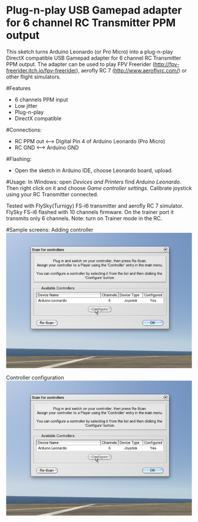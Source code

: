 # Plug-n-play USB Gamepad adapter for 6 channel RC Transmitter PPM output
 This sketch turns Arduino Leonardo (or Pro Micro) into a plug-n-play DirectX compatible
 USB Gamepad adapter for 6 channel RC Transmitter PPM output.
 The adapter can be used to play FPV Freerider (http://fpv-freerider.itch.io/fpv-freerider),
 aerofly RC 7 (http://www.aeroflyrc.com/)
 or other flight simulators. 

#Features
 - 6 channels PPM input
 - Low jitter
 - Plug-n-play
 - DirectX compatible

#Connections:
 - RC PPM out <--> Digital Pin 4 of Arduino Leonardo (Pro Micro)
 - RC GND  <--> Arduino GND

#Flashing:
 - Open the sketch in Arduino IDE, choose Leonardo board, upload.

#Usage:
 In Windows: open *Devices and Printers* find *Arduino Leonardo*. Then right click on it and choose *Game controller settings*. Calibrate joystick using your RC Transmitter connected.

 Tested with FlySky(Turnigy) FS-i6 transmitter and aerofly RC 7 simulator.
 FlySky FS-i6 flashed with 10 channels firmware. On the trainer port it transmits only 6 channels.
 Note: turn on Trainer mode in the RC.

#Sample screens:
 Adding controller
 ![Alt text](images/aerofly1.png?raw=true "Adding controller")

 Controller configuration
 ![Alt text](images/aerofly1.png?raw=true "Controller configuration")